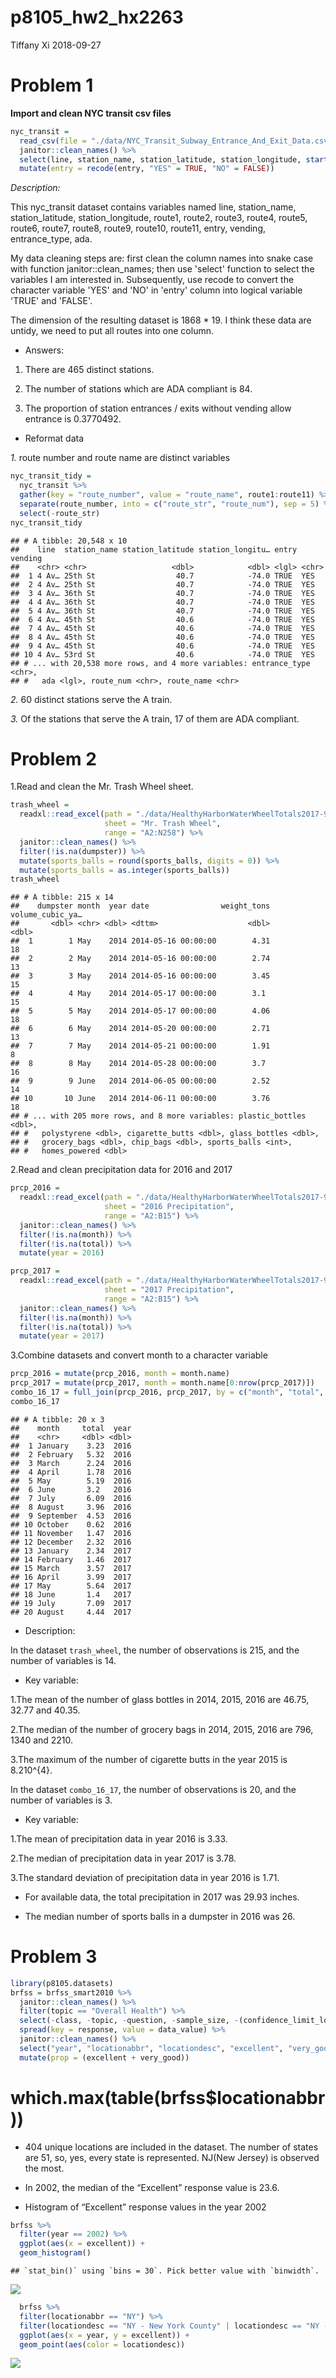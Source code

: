 p8105\_hw2\_hx2263
================
Tiffany Xi
2018-09-27

Problem 1
=========

**Import and clean NYC transit csv files**

``` r
nyc_transit = 
  read_csv(file = "./data/NYC_Transit_Subway_Entrance_And_Exit_Data.csv") %>% 
  janitor::clean_names() %>% 
  select(line, station_name, station_latitude, station_longitude, starts_with("route"), entry,          vending, entrance_type, ada) %>% 
  mutate(entry = recode(entry, "YES" = TRUE, "NO" = FALSE))
```

*Description:*

This nyc\_transit dataset contains variables named line, station\_name, station\_latitude, station\_longitude, route1, route2, route3, route4, route5, route6, route7, route8, route9, route10, route11, entry, vending, entrance\_type, ada.

My data cleaning steps are: first clean the column names into snake case with function janitor::clean\_names; then use 'select' function to select the variables I am interested in. Subsequently, use recode to convert the character variable 'YES' and 'NO' in 'entry' column into logical variable 'TRUE' and 'FALSE'.

The dimension of the resulting dataset is 1868 \* 19. I think these data are untidy, we need to put all routes into one column.

-   Answers:

1.  There are 465 distinct stations.

2.  The number of stations which are ADA compliant is 84.

3.  The proportion of station entrances / exits without vending allow entrance is 0.3770492.

-   Reformat data

*1.* route number and route name are distinct variables

``` r
nyc_transit_tidy = 
  nyc_transit %>% 
  gather(key = "route_number", value = "route_name", route1:route11) %>% 
  separate(route_number, into = c("route_str", "route_num"), sep = 5) %>% 
  select(-route_str)
nyc_transit_tidy
```

    ## # A tibble: 20,548 x 10
    ##    line  station_name station_latitude station_longitu… entry vending
    ##    <chr> <chr>                   <dbl>            <dbl> <lgl> <chr>  
    ##  1 4 Av… 25th St                  40.7            -74.0 TRUE  YES    
    ##  2 4 Av… 25th St                  40.7            -74.0 TRUE  YES    
    ##  3 4 Av… 36th St                  40.7            -74.0 TRUE  YES    
    ##  4 4 Av… 36th St                  40.7            -74.0 TRUE  YES    
    ##  5 4 Av… 36th St                  40.7            -74.0 TRUE  YES    
    ##  6 4 Av… 45th St                  40.6            -74.0 TRUE  YES    
    ##  7 4 Av… 45th St                  40.6            -74.0 TRUE  YES    
    ##  8 4 Av… 45th St                  40.6            -74.0 TRUE  YES    
    ##  9 4 Av… 45th St                  40.6            -74.0 TRUE  YES    
    ## 10 4 Av… 53rd St                  40.6            -74.0 TRUE  YES    
    ## # ... with 20,538 more rows, and 4 more variables: entrance_type <chr>,
    ## #   ada <lgl>, route_num <chr>, route_name <chr>

*2.* 60 distinct stations serve the A train.

*3.* Of the stations that serve the A train, 17 of them are ADA compliant.

Problem 2
=========

1.Read and clean the Mr. Trash Wheel sheet.

``` r
trash_wheel = 
  readxl::read_excel(path = "./data/HealthyHarborWaterWheelTotals2017-9-26.xlsx", 
                     sheet = "Mr. Trash Wheel", 
                     range = "A2:N258") %>%
  janitor::clean_names() %>% 
  filter(!is.na(dumpster)) %>% 
  mutate(sports_balls = round(sports_balls, digits = 0)) %>% 
  mutate(sports_balls = as.integer(sports_balls))
trash_wheel
```

    ## # A tibble: 215 x 14
    ##    dumpster month  year date                weight_tons volume_cubic_ya…
    ##       <dbl> <chr> <dbl> <dttm>                    <dbl>            <dbl>
    ##  1        1 May    2014 2014-05-16 00:00:00        4.31               18
    ##  2        2 May    2014 2014-05-16 00:00:00        2.74               13
    ##  3        3 May    2014 2014-05-16 00:00:00        3.45               15
    ##  4        4 May    2014 2014-05-17 00:00:00        3.1                15
    ##  5        5 May    2014 2014-05-17 00:00:00        4.06               18
    ##  6        6 May    2014 2014-05-20 00:00:00        2.71               13
    ##  7        7 May    2014 2014-05-21 00:00:00        1.91                8
    ##  8        8 May    2014 2014-05-28 00:00:00        3.7                16
    ##  9        9 June   2014 2014-06-05 00:00:00        2.52               14
    ## 10       10 June   2014 2014-06-11 00:00:00        3.76               18
    ## # ... with 205 more rows, and 8 more variables: plastic_bottles <dbl>,
    ## #   polystyrene <dbl>, cigarette_butts <dbl>, glass_bottles <dbl>,
    ## #   grocery_bags <dbl>, chip_bags <dbl>, sports_balls <int>,
    ## #   homes_powered <dbl>

2.Read and clean precipitation data for 2016 and 2017

``` r
prcp_2016 = 
  readxl::read_excel(path = "./data/HealthyHarborWaterWheelTotals2017-9-26.xlsx",
                     sheet = "2016 Precipitation", 
                     range = "A2:B15") %>% 
  janitor::clean_names() %>% 
  filter(!is.na(month)) %>% 
  filter(!is.na(total)) %>% 
  mutate(year = 2016) 

prcp_2017 = 
  readxl::read_excel(path = "./data/HealthyHarborWaterWheelTotals2017-9-26.xlsx",
                     sheet = "2017 Precipitation", 
                     range = "A2:B15") %>% 
  janitor::clean_names() %>% 
  filter(!is.na(month)) %>% 
  filter(!is.na(total)) %>% 
  mutate(year = 2017) 
```

3.Combine datasets and convert month to a character variable

``` r
prcp_2016 = mutate(prcp_2016, month = month.name)
prcp_2017 = mutate(prcp_2017, month = month.name[0:nrow(prcp_2017)])
combo_16_17 = full_join(prcp_2016, prcp_2017, by = c("month", "total", "year"))
combo_16_17
```

    ## # A tibble: 20 x 3
    ##    month     total  year
    ##    <chr>     <dbl> <dbl>
    ##  1 January    3.23  2016
    ##  2 February   5.32  2016
    ##  3 March      2.24  2016
    ##  4 April      1.78  2016
    ##  5 May        5.19  2016
    ##  6 June       3.2   2016
    ##  7 July       6.09  2016
    ##  8 August     3.96  2016
    ##  9 September  4.53  2016
    ## 10 October    0.62  2016
    ## 11 November   1.47  2016
    ## 12 December   2.32  2016
    ## 13 January    2.34  2017
    ## 14 February   1.46  2017
    ## 15 March      3.57  2017
    ## 16 April      3.99  2017
    ## 17 May        5.64  2017
    ## 18 June       1.4   2017
    ## 19 July       7.09  2017
    ## 20 August     4.44  2017

-   Description:

In the dataset `trash_wheel`, the number of observations is 215, and the number of variables is 14.

-   Key variable:

1.The mean of the number of glass bottles in 2014, 2015, 2016 are 46.75, 32.77 and 40.35.

2.The median of the number of grocery bags in 2014, 2015, 2016 are 796, 1340 and 2210.

3.The maximum of the number of cigarette butts in the year 2015 is 8.210^{4}.

In the dataset `combo_16_17`, the number of observations is 20, and the number of variables is 3.

-   Key variable:

1.The mean of precipitation data in year 2016 is 3.33.

2.The median of precipitation data in year 2017 is 3.78.

3.The standard deviation of precipitation data in year 2016 is 1.71.

-   For available data, the total precipitation in 2017 was 29.93 inches.

-   The median number of sports balls in a dumpster in 2016 was 26.

Problem 3
=========

``` r
library(p8105.datasets)
brfss = brfss_smart2010 %>% 
  janitor::clean_names() %>% 
  filter(topic == "Overall Health") %>% 
  select(-class, -topic, -question, -sample_size, -(confidence_limit_low:geo_location))%>%
  spread(key = response, value = data_value) %>%
  janitor::clean_names() %>% 
  select("year", "locationabbr", "locationdesc", "excellent", "very_good", "good", "fair", "poor") %>% 
  mutate(prop = (excellent + very_good))
```

which.max(table(brfss$locationabbr))
====================================

-   404 unique locations are included in the dataset. The number of states are 51, so, yes, every state is represented. NJ(New Jersey) is observed the most.

-   In 2002, the median of the “Excellent” response value is 23.6.

-   Histogram of “Excellent” response values in the year 2002

``` r
brfss %>% 
  filter(year == 2002) %>% 
  ggplot(aes(x = excellent)) + 
  geom_histogram()
```

    ## `stat_bin()` using `bins = 30`. Pick better value with `binwidth`.

![](p8105_hw2_hx2263_files/figure-markdown_github/unnamed-chunk-5-1.png)

``` r
  brfss %>% 
  filter(locationabbr == "NY") %>% 
  filter(locationdesc == "NY - New York County" | locationdesc == "NY - Queens County") %>% 
  ggplot(aes(x = year, y = excellent)) + 
  geom_point(aes(color = locationdesc))
```

![](p8105_hw2_hx2263_files/figure-markdown_github/unnamed-chunk-6-1.png)
